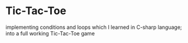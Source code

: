 # Tic-Tac-Toe
implementing conditions and loops which I learned in C-sharp language; into a full working Tic-Tac-Toe game 
